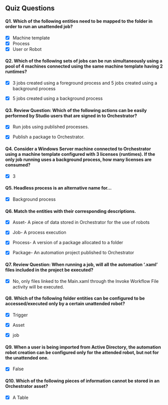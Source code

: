 ## Quiz Questions

#### Q1. Which of the following entities need to be mapped to the folder in order to run an unattended job?
- [x] Machine template
- [x] Process
- [x] User or Robot

#### Q2. Which of the following sets of jobs can be run simultaneously using a pool of 4 machines connected using the same machine template having 2 runtimes?
- [x] 3 jobs created using a foreground process and 5 jobs created using a background process
- [x] 5 jobs created using a background process


#### Q3. Review Question: Which of the following actions can be easily performed by Studio users that are signed in to Orchestrator?
- [x] Run jobs using published processes.
- [x] Publish a package to Orchestrator.


#### Q4. Consider a Windows Server machine connected to Orchestrator using a machine template configured with 3 licenses (runtimes). If the only job running uses a background process, how many licenses are consumed?
- [x] 3


#### Q5. Headless process is an alternative name for...
- [x] Background process


#### Q6. Match the entities with their corresponding descriptions.
- [x] Asset- A piece of data stored in Orchestrator for the use of robots
- [x] Job- A process execution
- [x] Process- A version of a package allocated to a folder
- [x] Package- An automation project published to Orchestrator


#### Q7. Review Question: When running a job, will all the automation ‘.xaml’ files included in the project be executed?
- [x] No, only files linked to the Main.xaml through the Invoke Workflow File activity will be executed.


#### Q8. Which of the following folder entities can be configured to be accessed/executed only by a certain unattended robot?
- [x] Trigger
- [x] Asset
- [x] job


#### Q9. When a user is being imported from Active Directory, the automation robot creation can be configured only for the attended robot, but not for the unattended one.
- [x] False


#### Q10. Which of the following pieces of information cannot be stored in an Orchestrator asset?

- [x] A Table
